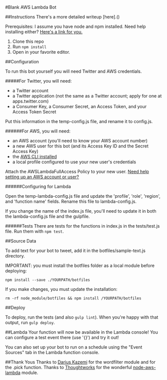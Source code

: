 #Blank AWS Lambda Bot

##Instructions
There's a more detailed writeup [here].()

Prerequisites: I assume you have node and npm installed. Need help installing either? [Here's a link for you.](http://blog.npmjs.org/post/85484771375/how-to-install-npm)

1. Clone this repo
2. Run `npm install`
3. Open in your favorite editor.

##Configuration

To run this bot yourself you will need Twitter and AWS credentials.

#####For Twitter, you will need:

* a Twitter account
* a Twitter application (not the same as a Twitter account; apply for one at apps.twitter.com)
* a Consumer Key, a Consumer Secret, an Access Token, and your Access Token Secret

Put this information in the temp-config.js file, and rename it to config.js.

######For AWS, you will need:

* an AWS account (you'll need to know your AWS account number)
* a new AWS user for this bot (and its Access Key ID and the Secret Access Key)
* the [AWS CLI installed](http://docs.aws.amazon.com/cli/latest/userguide/installing.html)
* a local profile configured to use your new user's credentials

Attach the AWSLambdaFullAccess Policy to your new user. [Need help setting up an AWS account or user?](http://docs.aws.amazon.com/IAM/latest/UserGuide/id_users_create.html) 

######Configuring for Lambda

Open the temp-lambda-config.js file and update the 'profile', 'role', 'region', and 'function name' fields. Rename this file to lambda-config.js.

If you change the name of the index.js file, you'll need to update it in both the lambda-config.js file and the gulpfile. 

######Tests
There are tests for the functions in index.js in the tests/test.js file. Run them with `npm test`.

##Source Data

To add text for your bot to tweet, add it in the botfiles/sample-text.js directory.

IMPORTANT: you must install the botfiles folder as a local module before deploying: 

`npm install --save ./YOURPATH/botfiles`

If you make changes, you must update the installation: 

`rm -rf node_module/botfiles && npm install /YOURPATH/botfiles`

##Deploy

To deploy, run the tests (and also `gulp lint`). When you're happy with that output, run `gulp deploy`.

##Lambda
Your function will now be available in the Lambda console! You can configure a test event there (use '{}') and try it out! 

You can also set up your bot to run on a schedule using the "Event Sources" tab in the Lambda function console. 

##Thank Yous
Thanks to [Darius Kazemi](https://github.com/dariusk) for the wordfilter module and for the .pick function. Thanks to [Thoughtworks](https://github.com/ThoughtWorksStudios) for the wonderful [node-aws-lambda](https://github.com/ThoughtWorksStudios/node-aws-lambda) module.
